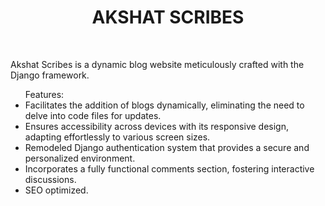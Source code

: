 <h1 style="text-align: center;">AKSHAT SCRIBES</h1>
<br>
<p>
  Akshat Scribes is a dynamic blog website meticulously crafted with the Django framework. 
</p>
<ul>Features: <br>
<li>
  Facilitates the addition of blogs dynamically, eliminating the need to delve into code files for updates.
</li>
<li>
  Ensures accessibility across devices with its responsive design, adapting effortlessly to various screen sizes.
</li>
<li>
  Remodeled Django authentication system that provides a secure and personalized environment.
</li>
<li>
  Incorporates a fully functional comments section, fostering interactive discussions.
</li>
<li>
  SEO optimized.
</li>
</ul>
